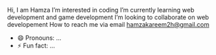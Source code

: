 Hi, I am Hamza
 I’m interested in coding
 I’m currently learning web development and game development
I’m looking to collaborate on web developement
 How to reach me via email hamzakareem2h@gmail.com
- 😄 Pronouns: ...
- ⚡ Fun fact: ...

<!---
Hamza0265/Hamza0265 is a ✨ special ✨ repository because its `README.md` (this file) appears on your GitHub profile.
You can click the Preview link to take a look at your changes.
--->
